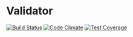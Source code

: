 # Validator

[![Build Status](https://travis-ci.org/Prowect/Validator.svg)](https://travis-ci.org/Prowect/Validator)
[![Code Climate](https://codeclimate.com/github/Prowect/Validator/badges/gpa.svg)](https://codeclimate.com/github/Prowect/Validator)
[![Test Coverage](https://codeclimate.com/github/Prowect/Validator/badges/coverage.svg)](https://codeclimate.com/github/Prowect/Validator/coverage)
